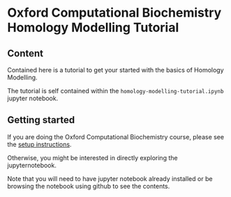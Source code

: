 # Oxford Computational Biochemistry Homology Modelling Tutorial

## Content

Contained here is a tutorial to get your started with the basics of Homology Modelling.

The tutorial is self contained within the `homology-modelling-tutorial.ipynb` jupyter notebook.


## Getting started

If you are doing the Oxford Computational Biochemistry course, please see the [setup instructions](setup.md).

Otherwise, you might be interested in directly exploring the jupyternotebook.

Note that you will need to have jupyter notebook already installed or be browsing the notebook using github to see the contents.

